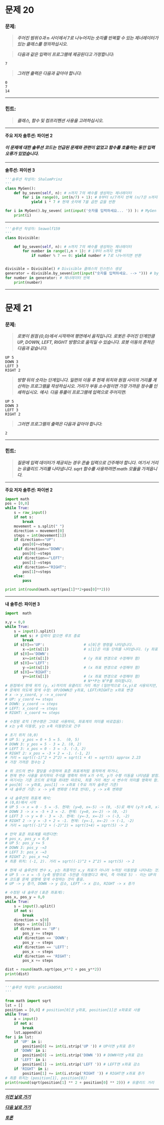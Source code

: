 # 문제 20

### **문제:**

> **_주어진 범위 0과 n 사이에서 7로 나누어지는 숫자를 반복할 수 있는 제너레이터가 있는 클래스를 정의하십시오._**

> **_다음과 같은 입력이 프로그램에 제공된다고 가정합니다:_**

```
7
```

> **_그러면 출력은 다음과 같아야 합니다:_**

```
0
7
14
```
---

### 힌트:

> **_클래스, 함수 및 컴프리헨션 사용을 고려하십시오._**

---

**주요 저자 솔루션: 파이썬 2**

#### **_이 문제에 대한 솔루션 코드는 언급된 문제와 관련이 없었고 함수를 호출하는 동안 입력 오류가 있었습니다._**

---

**솔루션: 파이썬 3**

```python
'''솔루션 작성자: ShalomPrinz
'''
class MyGen():
    def by_seven(self, n): # n까지 7의 배수를 생성하는 제너레이터
        for i in range(0, int(n/7) + 1): # 0부터 n/7까지 반복 (n/7은 n까지 7의 배수 개수)
            yield i * 7 # 현재 숫자에 7을 곱한 값을 반환

for i in MyGen().by_seven( int(input('숫자를 입력하세요... ')) ): # MyGen 클래스의 인스턴스를 만들고 by_seven 메소드 호출
    print(i)
```

---

```python
'''솔루션 작성자: Seawolf159
'''
class Divisible:

    def by_seven(self, n): # n까지 7의 배수를 생성하는 제너레이터
        for number in range(1,n + 1): # 1부터 n까지 반복
            if number % 7 == 0: yield number # 7로 나누어지면 반환


divisible = Divisible() # Divisible 클래스의 인스턴스 생성
generator = divisible.by_seven(int(input("숫자를 입력하세요. --> "))) # by_seven 메소드 호출하여 제너레이터 얻기
for number in generator: # 제너레이터 반복
    print(number)

```

---

# 문제 21

### **문제:**

> **_로봇이 원점 (0,0)에서 시작하여 평면에서 움직입니다. 로봇은 주어진 단계만큼 UP, DOWN, LEFT, RIGHT 방향으로 움직일 수 있습니다. 로봇 이동의 흔적은 다음과 같습니다:_**

```
UP 5
DOWN 3
LEFT 3
RIGHT 2
```

> **_방향 뒤의 숫자는 단계입니다. 일련의 이동 후 현재 위치와 원점 사이의 거리를 계산하는 프로그램을 작성하십시오. 거리가 부동 소수점이면 가장 가까운 정수를 인쇄하십시오._**
> **_예시:_**
> **_다음 튜플이 프로그램에 입력으로 주어지면:_**

```
UP 5
DOWN 3
LEFT 3
RIGHT 2
```

> **_그러면 프로그램의 출력은 다음과 같아야 합니다:_**

```
2
```

---

### 힌트:

> **_질문에 입력 데이터가 제공되는 경우 콘솔 입력으로 간주해야 합니다. 여기서 거리는 유클리드 거리를 나타냅니다. sqrt 함수를 사용하려면 math 모듈을 가져옵니다._**

---

**주요 저자 솔루션: 파이썬 2**

```python
import math
pos = [0,0]
while True:
    s = raw_input()
    if not s:
        break
    movement = s.split(" ")
    direction = movement[0]
    steps = int(movement[1])
    if direction=="UP":
        pos[0]+=steps
    elif direction=="DOWN":
        pos[0]-=steps
    elif direction=="LEFT":
        pos[1]-=steps
    elif direction=="RIGHT":
        pos[1]+=steps
    else:
        pass

print int(round(math.sqrt(pos[1]**2+pos[0]**2)))
```

---

**내 솔루션: 파이썬 3**

```python
import  math

x,y = 0,0
while True:
    s = input().split()
    if not s: # 입력이 없으면 루프 종료
        break
    if s[0]=='UP':                  # s[0]은 명령을 나타냅니다.
        x-=int(s[1])                # s[1]은 이동 단위를 나타냅니다. (y 좌표 변경으로 수정해야 함)
    if s[0]=='DOWN':
        x+=int(s[1])                # (y 좌표 변경으로 수정해야 함)
    if s[0]=='LEFT':
        y-=int(s[1])                # (x 좌표 변경으로 수정해야 함)
    if s[0]=='RIGHT':
        y+=int(s[1])                # (x 좌표 변경으로 수정해야 함)
                                    # N**P는 N^P를 의미합니다.
# 원점에서 현재 위치 (y, x)까지의 유클리드 거리 계산 (일반적으로 (x,y)로 사용되지만, 위 코드에서는 y가 x축, x가 y축 역할을 함)
# 문제의 의도에 맞게 수정: UP/DOWN은 y좌표, LEFT/RIGHT는 x좌표 변경
# x -> y_coord, y -> x_coord
# UP: y_coord += steps
# DOWN: y_coord -= steps
# LEFT: x_coord -= steps
# RIGHT: x_coord += steps

# 수정된 로직 (변수명은 그대로 사용하되, 좌표계의 의미를 바로잡음):
# x는 y축 이동량, y는 x축 이동량으로 간주

# 초기 위치 (0,0)
# UP 5: y_pos = 0 + 5 = 5.  (0, 5)
# DOWN 3: y_pos = 5 - 3 = 2. (0, 2)
# LEFT 3: x_pos = 0 - 3 = -3. (-3, 2)
# RIGHT 2: x_pos = -3 + 2 = -1. (-1, 2)
# 거리 = sqrt((-1)^2 + 2^2) = sqrt(1 + 4) = sqrt(5) approx 2.23
# 가장 가까운 정수는 2

# 위 코드의 변수 할당을 수정하여 표준 좌표계처럼 동작하게 하거나,
# 현재 변수 사용을 유지하되 주석을 명확히 하여 x가 수직, y가 수평 이동을 나타냄을 밝힘.
# 여기서는 기존 코드의 로직을 최대한 따르되, 최종 거리 계산 시 변수의 의미를 명확히 함.
# pos[0] -> y좌표, pos[1] -> x좌표 (주요 저자 솔루션 기준)
# 내 솔루션 기준: x -> y축 변화량 (부호 반대), y -> x축 변화량

# 내 솔루션의 좌표계 해석:
# (0,0)에서 시작
# UP 5 -> x = 0 - 5 = -5. 현재: (y=0, x=-5) -> (0, -5)로 해석 (y가 x축, x가 y축 역할)
# DOWN 3 -> x = -5 + 3 = -2. 현재: (y=0, x=-2) -> (0, -2)
# LEFT 3 -> y = 0 - 3 = -3. 현재: (y=-3, x=-2) -> (-3, -2)
# RIGHT 2 -> y = -3 + 2 = -1. 현재: (y=-1, x=-2) -> (-1, -2)
# 거리 = sqrt((-1)^2 + (-2)^2) = sqrt(1+4) = sqrt(5) -> 2

# 만약 표준 좌표계를 따른다면:
# pos_x, pos_y = 0,0
# UP 5: pos_y += 5
# DOWN 3: pos_y -=3
# LEFT 3: pos_x -=3
# RIGHT 2: pos_x +=2
# 최종 위치: (-1, 2). 거리 = sqrt((-1)^2 + 2^2) = sqrt(5) -> 2

# 현재 내 솔루션의 변수 x, y는 최종적인 x,y 좌표가 아니라 누적된 이동량을 나타내는 것으로 보임.
# UP 5 -> x = -5 (y축 방향으로 -5만큼 이동했다고 해석, 즉 아래로 5) - 이는 UP의 일반적인 의미와 반대.
# 코드를 문제 설명에 맞게 수정하는 것이 좋음.
# UP -> y 증가, DOWN -> y 감소, LEFT -> x 감소, RIGHT -> x 증가

# 수정된 내 솔루션 (표준 좌표계):
pos_x, pos_y = 0,0
while True:
    s = input().split()
    if not s:
        break
    direction = s[0]
    steps = int(s[1])
    if direction == 'UP':
        pos_y += steps
    elif direction == 'DOWN':
        pos_y -= steps
    elif direction == 'LEFT':
        pos_x -= steps
    elif direction == 'RIGHT':
        pos_x += steps

dist = round(math.sqrt(pos_x**2 + pos_y**2))
print(dist)

```
---
```python
'''솔루션 작성자: pratikb0501
'''

from math import sqrt
lst = []
position = [0,0] # position[0]은 y좌표, position[1]은 x좌표로 사용
while True:
    a = input()
    if not a:
        break
    lst.append(a)
for i in lst:
    if 'UP' in i:
        position[0] += int(i.strip('UP ')) # UP이면 y좌표 증가
    if 'DOWN' in i:
        position[0] -= int(i.strip('DOWN ')) # DOWN이면 y좌표 감소
    if 'LEFT' in i:
        position[1] -= int(i.strip('LEFT ')) # LEFT면 x좌표 감소
    if 'RIGHT' in i:
        position[1] += int(i.strip('RIGHT ')) # RIGHT면 x좌표 증가
# 최종 위치는 (position[1], position[0])
print(round(sqrt(position[1] ** 2 + position[0] ** 2))) # 유클리드 거리
```
---

[**_이전 날로 가기_**](https://github.com/darkprinx/100-plus-Python-programming-exercises-extended/blob/master/Status/Day%206.md "6일차")

[**_다음 날로 가기_**](https://github.com/darkprinx/100-plus-Python-programming-exercises-extended/blob/master/Status/Day%208.md "8일차")

[**_토론_**](https://github.com/darkprinx/100-plus-Python-programming-exercises-extended/issues/3)
